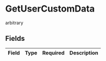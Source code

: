 # GetUserCustomData

arbitrary


## Fields

| Field       | Type        | Required    | Description |
| ----------- | ----------- | ----------- | ----------- |